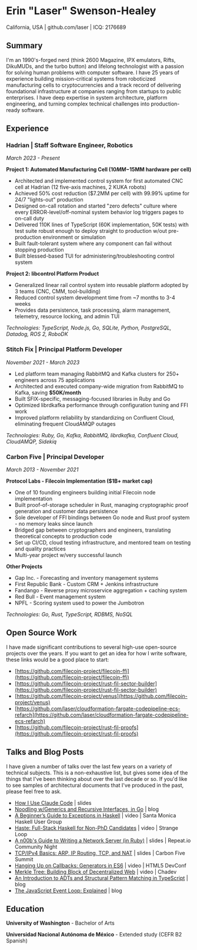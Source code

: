 # Erin "Laser" Swenson-Healey
California, USA | github.com/laser | ICQ: 2176689

## Summary

I'm an 1990's-forged nerd (think 2600 Magazine, IPX emulators, Rifts, DikuMUDs, and the turbo button) and lifelong technologist with a passion for solving human problems with computer software. I have 25 years of experience building mission-critical systems from roboticized manufacturing cells to cryptocurrencies and a track record of delivering foundational infrastructure at companies ranging from startups to public enterprises. I have deep expertise in system architecture, platform engineering, and turning complex technical challenges into production-ready software.

## Experience

### Hadrian | Staff Software Engineer, Robotics
*March 2023 - Present*

**Project 1: Automated Manufacturing Cell ($10MM-$15MM hardware per cell)**

- Architected and implemented control system for first automated CNC cell at Hadrian (12 five-axis machines, 2 KUKA robots)
- Achieved 50% cost reduction ($7.2MM per cell) with 99.99% uptime for 24/7 "lights-out" production
- Designed on-call rotation and started "zero defects" culture where every ERROR-level/off-nominal system behavior log triggers pages to on-call duty
- Delivered 110K lines of TypeScript (60K implementation, 50K tests) with test suite robust enough to deploy straight to production w/out pre-production environment or simulation
- Built fault-tolerant system where any component can fail without stopping production
- Built blessed-based TUI for administering/troubleshooting control system

**Project 2: libcontrol Platform Product**

- Generalized linear rail control system into reusable platform adopted by 3 teams (CNC, CMM, tool-building)
- Reduced control system development time from ~7 months to 3-4 weeks
- Provides data persistence, task processing, alarm management, telemetry, resource locking, and admin TUI

*Technologies: TypeScript, Node.js, Go, SQLite, Python, PostgreSQL, Datadog, ROS 2, RoboDK*

### Stitch Fix | Principal Platform Developer
*November 2021 - March 2023*

- Led platform team managing RabbitMQ and Kafka clusters for 250+ engineers across 75 applications
- Architected and executed company-wide migration from RabbitMQ to Kafka, saving **$50K/month**
- Built SFIX-specific, messaging-focused libraries in Ruby and Go
- Optimized librdkafka performance through configuration tuning and FFI work
- Improved platform reliability by standardizing on Confluent Cloud, eliminating frequent CloudAMQP outages

*Technologies: Ruby, Go, Kafka, RabbitMQ, librdkafka, Confluent Cloud, CloudAMQP, Sidekiq*

### Carbon Five | Principal Developer
*March 2013 - November 2021*

**Protocol Labs - Filecoin Implementation ($1B+ market cap)**

- One of 10 founding engineers building initial Filecoin node implementation
- Built proof-of-storage scheduler in Rust, managing cryptographic proof generation and customer data persistence
- Sole developer of FFI bindings between Go node and Rust proof system - no memory leaks since launch
- Bridged gap between cryptographers and engineers, translating theoretical concepts to production code
- Set up CI/CD, cloud testing infrastructure, and mentored team on testing and quality practices
- Multi-year project w/very successful launch

**Other Projects**

- Gap Inc. - Forecasting and inventory management systems
- First Republic Bank - Custom CRM + Jenkins infrastructure
- Fandango - Reverse proxy microservice aggregation + caching system
- Red Bull - Event management system
- NPFL - Scoring system used to power the Jumbotron

*Technologies: Go, Rust, TypeScript, RDBMS, NoSQL*

## Open Source Work

I have made significant contributions to several high-use open-source projects over the years. If you want to get an idea for how I write software, these links would be a good place to start:

- [https://github.com/filecoin-project/filecoin-ffi](https://github.com/filecoin-project/filecoin-ffi)
- [https://github.com/filecoin-project/rust-fil-sector-builder](https://github.com/filecoin-project/rust-fil-sector-builder)
- [https://github.com/filecoin-project/venus](https://github.com/filecoin-project/venus)
- [https://github.com/laser/cloudformation-fargate-codepipeline-ecs-refarch](https://github.com/laser/cloudformation-fargate-codepipeline-ecs-refarch)
- [https://github.com/filecoin-project/rust-fil-proofs](https://github.com/filecoin-project/rust-fil-proofs)

## Talks and Blog Posts

I have given a number of talks over the last few years on a variety of technical subjects. This is a non-exhaustive list, but gives some idea of the things that I've been thinking about over the last decade or so. If you'd like to see samples of architectural documents that I've produced in the past, please feel free to ask.

- [How I Use Claude Code](https://docs.google.com/presentation/d/13iNT_8PTYlNglqOsl-h_RKkitnpNIJwTR2UigGfzEF8/edit?usp=sharing) | slides
- [Noodling w/Generics and Recursive Interfaces, in Go](https://erinswensonhealey.com/blog/20230131-noodling-go-generics-recursive-interfaces.md.html) | blog
- [A Beginner’s Guide to Exceptions in Haskell](https://www.youtube.com/watch?v=hC7hwEQtdnE) | video | Santa Monica Haskell User Group
- [Haste: Full-Stack Haskell for Non-PhD Candidates](https://www.youtube.com/watch?v=3v03NFcyvzc) | video | Strange Loop
- [A n00b's Guide to Writing a Network Server (in Ruby)](https://docs.google.com/presentation/d/1ionEJfX2EHAjjV4ZzDOfaFLG8uKvi3geanq8LAxS8fg/edit?usp=sharing) | slides | Repeat.io Community Night
- [TCP/IPv4 Basics: ARP, IP Routing, TCP, and NAT](https://slides.com/laser/tcp-ip-basics-15) | slides | Carbon Five Summit
- [Hanging Up on Callbacks: Generators in ES6](https://www.youtube.com/watch?v=kH_WuLbb-8A) | video | HTML5 DevConf
- [Merkle Tree: Building Block of Decentralized Web](https://www.youtube.com/watch?v=HdGpG0kcEGU) | video | Chadev
- [An Introduction to ADTs and Structural Pattern Matching in TypeScript](http://erinswensonhealey.com/blog/20180108-structural-adt-typescript.md.html) | blog
- [The JavaScript Event Loop: Explained](http://erinswensonhealey.com/blog/20131027-event-loop-explained.md.html) | blog

## Education

**University of Washington** - Bachelor of Arts

**Universidad Nacional Autónoma de México** - Extended study (CEFR B2 Spanish)
